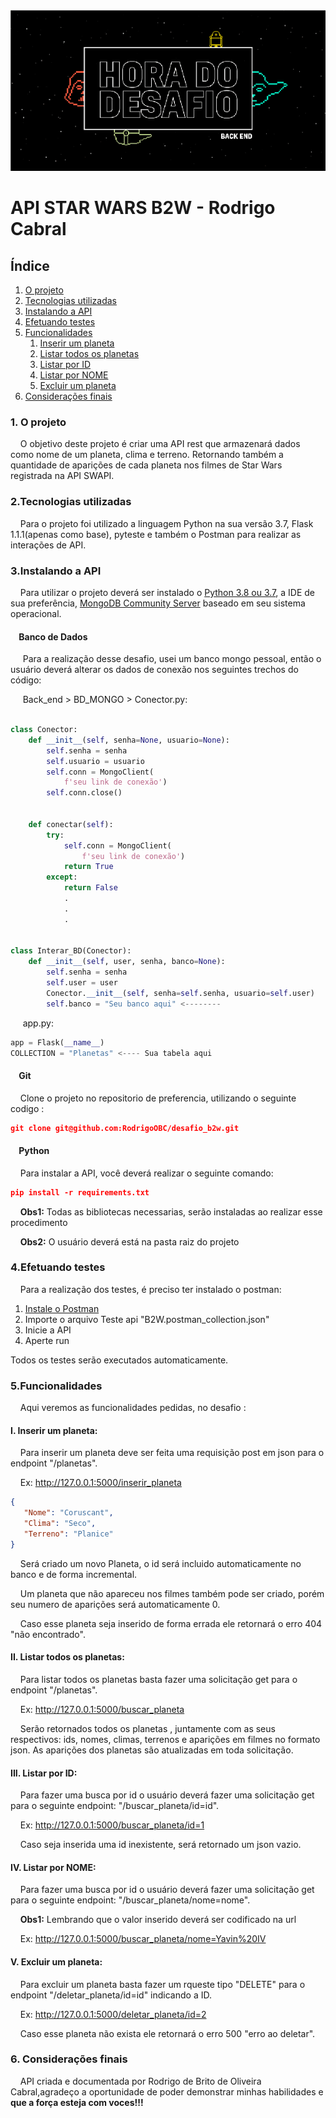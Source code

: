 <div align="center">
  <img src="static/imagens/foto_capa.png"/> 
</div>

# API STAR WARS B2W - Rodrigo Cabral

## Índice

 <ol>
  <li><a href="#Sobre">O projeto</a></li>
  <li><a href="#Tecnologias">Tecnologias utilizadas</a></li>
  <li><a href="#Config">Instalando a API</a></li>
  <li><a href="#Testes">Efetuando testes</a></li>
  <li><a href="#Funcionalidades">Funcionalidades</a>
    <ol>
      <li><a href="#Insere">Inserir um planeta</a></li>
      <li><a href="#Lista">Listar todos os planetas</a></li>
      <li><a href="#buscaid">Listar por ID</a></li>
      <li><a href="#buscanome">Listar por NOME</a></li>
      <li><a href="#deleta">Excluir um planeta</a></li>
    </ol>
  </li>
  <li><a href="#final">Considerações finais</a>
 
</ol> 

<dl>
  
### <a name="Sobre">1. O projeto</a> 

&nbsp;&nbsp;&nbsp;&nbsp;O objetivo deste projeto é criar uma API rest que armazenará dados como nome de um planeta, clima e terreno. Retornando também a quantidade de aparições de cada planeta nos filmes de Star Wars registrada na API SWAPI.

### <a name="Tecnologias">2.Tecnologias utilizadas</a> 
&nbsp;&nbsp;&nbsp;&nbsp;Para o projeto foi utilizado a linguagem Python na sua versão 3.7, Flask 1.1.1(apenas como base), pyteste e também o Postman para realizar as interações de API.

### <a name="Config">3.Instalando a API</a>  

&nbsp;&nbsp;&nbsp;&nbsp;Para utilizar o projeto deverá ser instalado o <a href="https://www.python.org/downloads/release/python-383/">Python 3.8 ou 3.7</a>, a IDE de sua preferência,
<a href="https://www.mongodb.com/download-center?jmp=nav#community">MongoDB Community Server</a> baseado em seu sistema operacional.
&nbsp;&nbsp;&nbsp;&nbsp;

#### &nbsp;&nbsp;&nbsp;&nbsp;Banco de Dados
&nbsp;&nbsp;&nbsp;&nbsp; Para a realização desse desafio, usei um banco mongo pessoal, então o usuário deverá alterar os dados de conexão nos seguintes trechos do código:

&nbsp;&nbsp;&nbsp;&nbsp; Back_end > BD_MONGO > Conector.py:

```python

class Conector:
    def __init__(self, senha=None, usuario=None):
        self.senha = senha
        self.usuario = usuario
        self.conn = MongoClient(
            f'seu link de conexão')
        self.conn.close()


    def conectar(self):
        try:
            self.conn = MongoClient(
                f'seu link de conexão')
            return True
        except:
            return False
            .
            .
            .
            
            
class Interar_BD(Conector):
    def __init__(self, user, senha, banco=None):
        self.senha = senha
        self.user = user
        Conector.__init__(self, senha=self.senha, usuario=self.user)
        self.banco = "Seu banco aqui" <--------
```

&nbsp;&nbsp;&nbsp;&nbsp; app.py:


```python
app = Flask(__name__)
COLLECTION = "Planetas" <---- Sua tabela aqui
```



#### &nbsp;&nbsp;&nbsp;&nbsp;Git
&nbsp;&nbsp;&nbsp;&nbsp;Clone o projeto no repositorio de preferencia, utilizando o seguinte codigo : 
```JSON
git clone git@github.com:RodrigoOBC/desafio_b2w.git

```
#### &nbsp;&nbsp;&nbsp;&nbsp;Python
&nbsp;&nbsp;&nbsp;&nbsp;Para instalar a API, você deverá realizar o seguinte comando:
```JSON
pip install -r requirements.txt
```

&nbsp;&nbsp;&nbsp;&nbsp;<b>Obs1:</b> Todas as bibliotecas necessarias, serão instaladas ao realizar esse procedimento  </br>

&nbsp;&nbsp;&nbsp;&nbsp;<b>Obs2:</b> O usuário deverá está na pasta raiz do projeto  </br>


### <a name="Testes">4.Efetuando testes</a>  

&nbsp;&nbsp;&nbsp;&nbsp;Para a realização dos testes, é preciso ter instalado o postman:
<ol>
<li><a href="https://www.postman.com">Instale o Postman</a></li>
<li>Importe o arquivo Teste api "B2W.postman_collection.json"</li>
<li>Inicie a API</li>
<li>Aperte run</li>
</ol>

Todos os testes serão executados automaticamente.

### <a name="Funcionalidades">5.Funcionalidades</a>

&nbsp;&nbsp;&nbsp;&nbsp;Aqui veremos as funcionalidades pedidas, no desafio :

#### <a name="Insere">I. Inserir um planeta:</a>  

&nbsp;&nbsp;&nbsp;&nbsp;Para inserir um planeta deve ser feita uma requisição post em json para o endpoint "/planetas".

&nbsp;&nbsp;&nbsp;&nbsp;Ex:
http://127.0.0.1:5000/inserir_planeta
```JSON
{
   "Nome": "Coruscant",
   "Clima": "Seco",
   "Terreno": "Planice"
}
```
&nbsp;&nbsp;&nbsp;&nbsp;Será criado um novo Planeta, o id será incluido automaticamente no banco e de forma incremental. 

&nbsp;&nbsp;&nbsp;&nbsp;Um planeta que não apareceu nos filmes também pode ser criado, porém seu numero de aparições será automaticamente 0.

&nbsp;&nbsp;&nbsp;&nbsp;Caso esse planeta seja inserido de forma errada ele retornará o erro 404 "não encontrado".

#### <a name="Lista">II. Listar todos os planetas:</a>

&nbsp;&nbsp;&nbsp;&nbsp;Para listar todos os planetas basta fazer uma solicitação get para o endpoint "/planetas".

&nbsp;&nbsp;&nbsp;&nbsp;Ex:
http://127.0.0.1:5000/buscar_planeta

&nbsp;&nbsp;&nbsp;&nbsp;Serão retornados todos os planetas , juntamente com as seus respectivos: ids, nomes, climas, terrenos e aparições em filmes no formato json. As aparições dos planetas são atualizadas em toda solicitação.

#### <a name="buscaid">III. Listar por ID:</a>

&nbsp;&nbsp;&nbsp;&nbsp;Para fazer uma busca por id o usuário deverá fazer uma solicitação get para o seguinte endpoint: "/buscar_planeta/id=id". 

&nbsp;&nbsp;&nbsp;&nbsp;Ex:
http://127.0.0.1:5000/buscar_planeta/id=1

&nbsp;&nbsp;&nbsp;&nbsp;Caso seja inserida uma id inexistente, será retornado um json vazio. 

#### <a name="buscanome">IV. Listar por NOME:</a>

&nbsp;&nbsp;&nbsp;&nbsp;Para fazer uma busca por id o usuário deverá fazer uma solicitação get para o seguinte endpoint: "/buscar_planeta/nome=nome".

&nbsp;&nbsp;&nbsp;&nbsp;<b>Obs1:</b> Lembrando que o valor inserido deverá ser codificado na url  </br>

&nbsp;&nbsp;&nbsp;&nbsp;Ex:
http://127.0.0.1:5000/buscar_planeta/nome=Yavin%20IV


#### <a name="deleta">V. Excluir um planeta:</a>

&nbsp;&nbsp;&nbsp;&nbsp;Para excluir um planeta basta fazer um rqueste tipo "DELETE" para o endpoint "/deletar_planeta/id=id" indicando a ID.

&nbsp;&nbsp;&nbsp;&nbsp;Ex: 
http://127.0.0.1:5000/deletar_planeta/id=2

&nbsp;&nbsp;&nbsp;&nbsp;Caso esse planeta não exista ele retornará o erro 500 "erro ao deletar".

### <a name="final">6. Considerações finais</a>

&nbsp;&nbsp;&nbsp;&nbsp;API criada e documentada por Rodrigo de Brito de Oliveira Cabral,agradeço a oportunidade de poder demonstrar minhas habilidades  e <b>que a força esteja com voces!!!</b>


